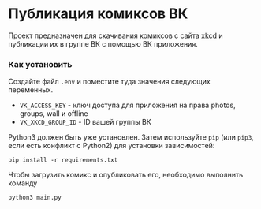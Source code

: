 # Публикация комиксов ВК

Проект предназначен для скачивания комиксов с сайта [xkcd](https://xkcd.com/) и публикации их в группе ВК с помощью ВК приложения. 

### Как установить

Создайте файл `.env` и поместите туда значения следующих переменных.

- `VK_ACCESS_KEY` - ключ доступа для приложения на права photos, groups, wall и offline
- `VK_XKCD_GROUP_ID` - ID вашей группы ВК


Python3 должен быть уже установлен. 
Затем используйте `pip` (или `pip3`, если есть конфликт с Python2) для установки зависимостей:
```
pip install -r requirements.txt
```

Чтобы загрузить комикс и опубликовать его, необходимо выполнить команду
```
python3 main.py
```